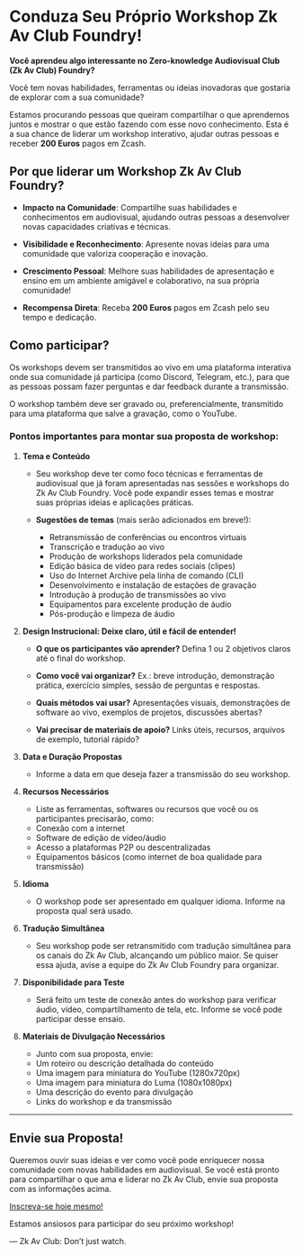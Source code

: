 # Conduza Seu Próprio Workshop Zk Av Club Foundry!

**Você aprendeu algo interessante no Zero-knowledge Audiovisual Club (Zk Av Club) Foundry?**

Você tem novas habilidades, ferramentas ou ideias inovadoras que gostaria de explorar com a sua comunidade?

Estamos procurando pessoas que queiram compartilhar o que aprendemos juntos e mostrar o que estão fazendo com esse novo conhecimento. Esta é a sua chance de liderar um workshop interativo, ajudar outras pessoas e receber **200 Euros** pagos em Zcash.

## Por que liderar um Workshop Zk Av Club Foundry?

- **Impacto na Comunidade**: Compartilhe suas habilidades e conhecimentos em audiovisual, ajudando outras pessoas a desenvolver novas capacidades criativas e técnicas.

- **Visibilidade e Reconhecimento**: Apresente novas ideias para uma comunidade que valoriza cooperação e inovação.

- **Crescimento Pessoal**: Melhore suas habilidades de apresentação e ensino em um ambiente amigável e colaborativo, na sua própria comunidade!

- **Recompensa Direta**: Receba **200 Euros** pagos em Zcash pelo seu tempo e dedicação.

## Como participar?

Os workshops devem ser transmitidos ao vivo em uma plataforma interativa onde sua comunidade já participa (como Discord, Telegram, etc.), para que as pessoas possam fazer perguntas e dar feedback durante a transmissão. 

O workshop também deve ser gravado ou, preferencialmente, transmitido para uma plataforma que salve a gravação, como o YouTube.

### Pontos importantes para montar sua proposta de workshop:

1. **Tema e Conteúdo**

    - Seu workshop deve ter como foco técnicas e ferramentas de audiovisual que já foram apresentadas nas sessões e workshops do Zk Av Club Foundry. Você pode expandir esses temas e mostrar suas próprias ideias e aplicações práticas.
 
    - **Sugestões de temas** (mais serão adicionados em breve!):
 
        - Retransmissão de conferências ou encontros virtuais
        - Transcrição e tradução ao vivo
        - Produção de workshops liderados pela comunidade
        - Edição básica de vídeo para redes sociais (clipes)
        - Uso do Internet Archive pela linha de comando (CLI)
        - Desenvolvimento e instalação de estações de gravação
        - Introdução à produção de transmissões ao vivo
        - Equipamentos para excelente produção de áudio
        - Pós-produção e limpeza de áudio

2. **Design Instrucional: Deixe claro, útil e fácil de entender!**

    - **O que os participantes vão aprender?** Defina 1 ou 2 objetivos claros até o final do workshop.
 
    - **Como você vai organizar?** Ex.: breve introdução, demonstração prática, exercício simples, sessão de perguntas e respostas.
 
    - **Quais métodos vai usar?** Apresentações visuais, demonstrações de software ao vivo, exemplos de projetos, discussões abertas?
 
    - **Vai precisar de materiais de apoio?** Links úteis, recursos, arquivos de exemplo, tutorial rápido?

3. **Data e Duração Propostas**

    - Informe a data em que deseja fazer a transmissão do seu workshop.

4. **Recursos Necessários**

    - Liste as ferramentas, softwares ou recursos que você ou os participantes precisarão, como:
    - Conexão com a internet
    - Software de edição de vídeo/áudio
    - Acesso a plataformas P2P ou descentralizadas
    - Equipamentos básicos (como internet de boa qualidade para transmissão)

5. **Idioma**

    - O workshop pode ser apresentado em qualquer idioma. Informe na proposta qual será usado.

6. **Tradução Simultânea**

    - Seu workshop pode ser retransmitido com tradução simultânea para os canais do Zk Av Club, alcançando um público maior. Se quiser essa ajuda, avise a equipe do Zk Av Club Foundry para organizar.

7. **Disponibilidade para Teste**

    - Será feito um teste de conexão antes do workshop para verificar áudio, vídeo, compartilhamento de tela, etc. Informe se você pode participar desse ensaio.

8. **Materiais de Divulgação Necessários**

    - Junto com sua proposta, envie:
    - Um roteiro ou descrição detalhada do conteúdo
    - Uma imagem para miniatura do YouTube (1280x720px)
    - Uma imagem para miniatura do Luma (1080x1080px)
    - Uma descrição do evento para divulgação
    - Links do workshop e da transmissão

---

## Envie sua Proposta!

Queremos ouvir suas ideias e ver como você pode enriquecer nossa comunidade com novas habilidades em audiovisual. Se você está pronto para compartilhar o que ama e liderar no Zk Av Club, envie sua proposta com as informações acima.

[Inscreva-se hoje mesmo!](https://app.formbricks.com/s/cme8iywslcm58v501xsjaz9l7) 

Estamos ansiosos para participar do seu próximo workshop!

— Zk Av Club: Don’t just watch.
